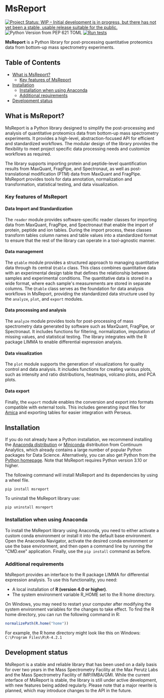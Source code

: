 # MsReport

[![Project Status: WIP – Initial development is in progress, but there has not yet been a stable, usable release suitable for the public.](https://www.repostatus.org/badges/latest/wip.svg)](https://www.repostatus.org/#wip)
![Python Version from PEP 621 TOML](https://img.shields.io/python/required-version-toml?tomlFilePath=https%3A%2F%2Fraw.githubusercontent.com%2Fhollenstein%2Fmsreport%2Fmain%2Fpyproject.toml)
[![Run tests](https://github.com/hollenstein/msreport/actions/workflows/run-tests.yml/badge.svg)](https://github.com/hollenstein/msreport/actions/workflows/run-tests.yml)

**MsReport** is a Python library for post-processing quantitative proteomics data from
bottom-up mass spectrometry experiments.

## Table of Contents

- [What is MsReport?](#what-is-msreport)
  - [Key features of MsReport](#key-features-of-msreport)
- [Installation](#installation)
    - [Installation when using Anaconda](#installation-when-using-anaconda)
    - [Additional requirements](#additional-requirements)
- [Development status](#development-status)

## What is MsReport?

MsReport is a Python library designed to simplify the post-processing and analysis of quantitative proteomics data from bottom-up mass spectrometry experiments. It provides a high-level, abstraction-focused API for efficient and standardized workflows. The modular design of the library provides the flexibility to meet project specific data processing needs and customize workflows as required.

The library supports importing protein and peptide-level quantification results from MaxQuant, FragPipe, and Spectronaut, as well as post-translational modification (PTM) data from MaxQuant and FragPipe. MsReport provides tools for data annotation, normalization and transformation, statistical testing, and data visualization.

### Key features of MsReport

#### Data Import and Standardization

The `reader` module provides software-specific reader classes for importing data from MaxQuant, FragPipe, and Spectronaut that enable the import of protein, peptide and ion tables. During the import process, these classes transform tables column names and table values into a standardized format to ensure that the rest of the library can operate in a tool-agnostic manner.

#### Data management

The `qtable` module provides a structured approach to managing quantitative data through its central `Qtable` class. This class combines quantitative data with an experimental design table that defines the relationship between samples and experimental conditions. The quantitative data is stored in a wide format, where each sample's measurements are stored in separate columns. The `Qtable` class serves as the foundation for data analysis workflows in MsReport, providing the standardized data structure used by the `analyze`, `plot`, and `export` modules.

#### Data processing and analysis

The `analyze` module provides tools for post-processing of mass spectrometry data generated by software such as MaxQuant, FragPipe, or Spectronaut. It includes functions for filtering, normalization, imputation of missing values, and statistical testing. The library integrates with the R package LIMMA to enable differential expression analysis.

#### Data visualization

The `plot` module supports the generation of visualizations for quality control and data analysis. It includes functions for creating various plots, such as intensity and ratio distributions, heatmaps, volcano plots, and PCA plots.

#### Data export

Finally, the `export` module enables the conversion and export into formats compatible with external tools. This includes generating input files for [Amica](https://bioapps.maxperutzlabs.ac.at/app/amica) and exporting tables for easier integration with Perseus. 

## Installation

If you do not already have a Python installation, we recommend installing the [Anaconda distribution](https://www.anaconda.com/download) or [Miniconda](https://docs.anaconda.com/free/miniconda/index.html) distribution from Continuum Analytics, which already contains a large number of popular Python packages for Data Science. Alternatively, you can also get Python from the [Python homepage](https://www.python.org/downloads/windows). Note that MsReport requires Python version 3.10 or higher.

The following command will install MsReport and its dependencies by using a wheel file.

```shell
pip install msreport
```

To uninstall the MsReport library use:

```shell
pip uninstall msreport
```

### Installation when using Anaconda

To install the MsReport library using Anaconda, you need to either activate a custom conda environment or install it into the default base environment. Open the Anaconda Navigator, activate the desired conda environment or use the base environment, and then open a command line by running the "CMD.exe" application. Finally, use the `pip install` command as before.

### Additional requirements

MsReport provides an interface to the R package LIMMA for differential expression analysis. To use this functionality, you need:

- A local installation of **R (version 4.0 or higher)**.
- The system environment variable R_HOME set to the R home directory.

On Windows, you may need to restart your computer after modifying the system environment variables for the changes to take effect. To find the R home directory, you can run the following command in R:

```R
normalizePath(R.home("home"))
```

For example, the R home directory might look like this on Windows: `C:\Program Files\R\R-4.2.1`

## Development status

MsReport is a stable and reliable library that has been used on a daily basis for over two years in the Mass Spectrometry Facility at the Max Perutz Labs and the Mass Spectrometry Facility of IMP/IMBA/GMI. While the current interface of MsReport is stable, the library is still under active development, with new features being added regularly. Please note that a major rewrite is planned, which may introduce changes to the API in the future.

